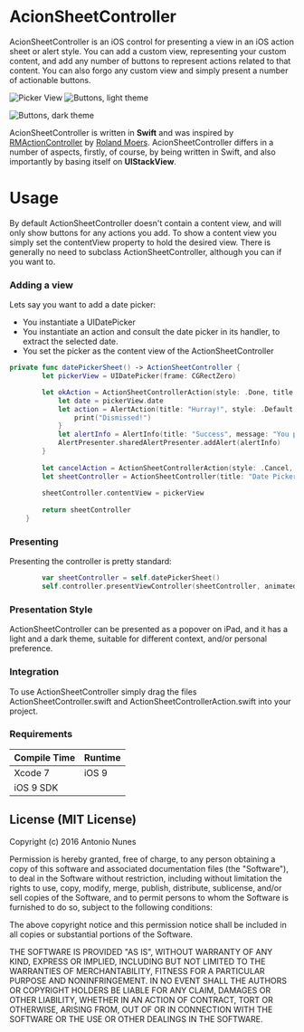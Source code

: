 AcionSheetController
====

AcionSheetController is an iOS control for presenting a view in an iOS action sheet or alert style. You can add a custom view, representing your custom content, and add any number of buttons to represent actions related to that content. You can also forgo any custom view and simply present a number of actionable buttons.

![Picker View](https://sintraworks.github.io/ActionSheetController/Images/ActionSheetContollerSample1.png)
![Buttons, light theme](https://sintraworks.github.io/ActionSheetController/Images/ActionSheetContollerSample2.png)

![Buttons, dark theme](https://sintraworks.github.io/ActionSheetController/Images/ActionSheetContollerSample3.png)

AcionSheetController is written in **Swift** and was inspired by [RMActionController](https://github.com/CooperRS/RMActionController) by [Roland Moers](https://github.com/CooperRS). AcionSheetController differs in a number of aspects, firstly, of course, by being written in Swift, and also importantly by basing itself on **UIStackView**.

Usage
====
By default ActionSheetController doesn't contain a content view, and will only show buttons for any actions you add. To show a content view you simply set the contentView property to hold the desired view. There is generally no need to subclass ActionSheetController, although you can if you want to.

### Adding a view
Lets say you want to add a date picker:
- You instantiate a UIDatePicker
- You instantiate an action and consult the date picker in its handler, to extract the selected date.
- You set the picker as the content view of the ActionSheetController

```swift
private func datePickerSheet() -> ActionSheetController {
        let pickerView = UIDatePicker(frame: CGRectZero)

        let okAction = ActionSheetControllerAction(style: .Done, title: "OK", dismissesActionController: true) { controller in
            let date = pickerView.date
            let action = AlertAction(title: "Hurray!", style: .Default, enabled: true, isPreferredAction: true) {
                print("Dismissed!")
            }
            let alertInfo = AlertInfo(title: "Success", message: "You picked date: \(date.description)", actions: [action])
            AlertPresenter.sharedAlertPresenter.addAlert(alertInfo)
        }
        
        let cancelAction = ActionSheetControllerAction(style: .Cancel, title: "Cancel", dismissesActionController: true, handler: nil)
        let sheetController = ActionSheetController(title: "Date Picker", message: "Pick a date for your enjoyment…", cancelAction: cancelAction, okAction: okAction)
        
        sheetController.contentView = pickerView
        
        return sheetController
    }
```
### Presenting
Presenting the controller is pretty standard:

```swift
        var sheetController = self.datePickerSheet()
        self.controller.presentViewController(sheetController, animated: true, completion: nil)
```

### Presentation Style
ActionSheetController can be presented as a popover on iPad, and it has a light and a dark theme, suitable for different context, and/or personal preference.

### Integration
To use ActionSheetController simply drag the files ActionSheetController.swift and ActionSheetControllerAction.swift into your project.

### Requirements

| Compile Time  | Runtime       |
| :------------ | :------------ |
| Xcode 7       | iOS 9         |
| iOS 9 SDK     |               

## License (MIT License)
Copyright (c) 2016 Antonio Nunes

Permission is hereby granted, free of charge, to any person obtaining a copy
of this software and associated documentation files (the "Software"), to deal
in the Software without restriction, including without limitation the rights
to use, copy, modify, merge, publish, distribute, sublicense, and/or sell
copies of the Software, and to permit persons to whom the Software is
furnished to do so, subject to the following conditions:

The above copyright notice and this permission notice shall be included in
all copies or substantial portions of the Software.

THE SOFTWARE IS PROVIDED "AS IS", WITHOUT WARRANTY OF ANY KIND, EXPRESS OR
IMPLIED, INCLUDING BUT NOT LIMITED TO THE WARRANTIES OF MERCHANTABILITY,
FITNESS FOR A PARTICULAR PURPOSE AND NONINFRINGEMENT. IN NO EVENT SHALL THE
AUTHORS OR COPYRIGHT HOLDERS BE LIABLE FOR ANY CLAIM, DAMAGES OR OTHER
LIABILITY, WHETHER IN AN ACTION OF CONTRACT, TORT OR OTHERWISE, ARISING FROM,
OUT OF OR IN CONNECTION WITH THE SOFTWARE OR THE USE OR OTHER DEALINGS IN
THE SOFTWARE.
